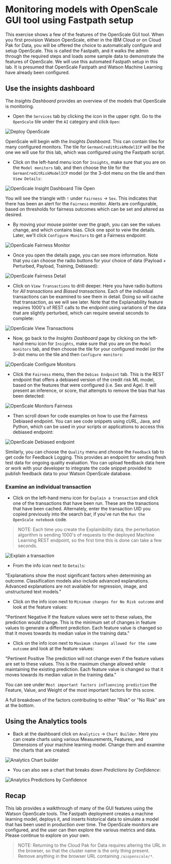 # Monitoring models with OpenScale GUI tool using Fastpath setup

This exercise shows a few of the features of the OpenScale GUI tool. When you first provision Watson OpenScale, either in the IBM Cloud or on Cloud Pak for Data, you will be offered the choice to automatically configure and setup OpenScale. This is called the Fastpath, and it walks the admin through the required steps and loads some sample data to demonstrate the features of OpenScale. We will use this automated Fastpath setup in this lab.
It is presumed that OpenScale Fastpath and Watson Machine Learning have already been configured.

## Use the insights dashboard

The *Insights Dashboard* provides an overview of the models that OpenScale is monitoring.

* Open the `Services` tab by clicking the icon in the upper right. Go to the `OpenScale` tile under the `AI` category and click `Open`:

![Deploy OpenScale](../.gitbook/assets/images/aios/aios-deploy-service.png)

OpenScale will begin with the *Insights Dashboard*. This can contain tiles for many configured monitors. The tile for `GermanCreditRiskModelICP` will be the one we will use for this lab, which was configured using the Fastpath script.

* Click on the left-hand menu icon for `Insights`, make sure that you are on the `Model monitors` tab, and then choose the tile for the `GermanCreditRiskModelICP` model (or the 3-dot menu on the tile and then `View Details`:

![OpenScale Insight Dashboard Tile Open](../.gitbook/assets/images/aios/OpenScaleInsightDashTileOpen.png)

You will see the triangle with `!` under `Fairness` -> `Sex`. This indicates that there has been an alert for the `Fairness` monitor. Alerts are configurable, based on thresholds for fairness outcomes which can be set and altered as desired.

* By moving your mouse pointer over the graph, you can see the values change, and which contains bias. Click one spot to veiw the details. Later, we'll click `Configure Monitors` to get a Fairness endpoint:

![OpenScale Fairness Monitor](../.gitbook/assets/images/aios/OpenScaleFairnessMonitor.png)

* Once you open the details page, you can see more information. Note that you can choose the radio buttons for your choice of data (Payload + Perturbed, Payload, Training, Debiased):

![OpenScale Fairness Detail](../.gitbook/assets/images/aios/OpenScaleFairnessDetail.png)

* Click on `View Transactions` to drill deeper. Here you have radio buttons for *All transactions* and *Biased transactions*. Each of the individual transactions can be examined to see them in detail. Doing so will cache that transaction, as we will see later. Note that the Explainability feature requires 1000's of REST calls to the endpoint using variations of the data that are slightly perturbed, which can require several seconds to complete:

![OpenScale View Transactions](../.gitbook/assets/images/aios/OpenScaleFairnessViewTransactions.png)

* Now, go back to the *Insights Dashboard* page by clicking on the left-hand menu icon for `Insights`, make sure that you are on the `Model monitors` tab, and then choose the tile for your configured model (or the 3-dot menu on the tile and then `Configure monitors`:

![OpenScale Configure Monitors](../.gitbook/assets/images/aios/OpenScaleConfigureMonitors.png)

* Click the `Fairness` menu, then the `Debias Endpoint` tab. This is the REST endpoint that offers a debiased version of the credit risk ML model, based on the features that were configured (i.e. Sex and Age). It will present an inference, or score, that attempts to remove the bias that has been detected:

![OpenScale Monitors Fairness](../.gitbook/assets/images/aios/OpenScaleMonitorFairness.png)

* Then scroll down for code examples on how to use the Fairness Debiased endpoint. You can see code snippets using cURL, Java, and Python, which can be used in your scripts or applications to access this debiased endpoint:

![OpenScale Debiased endpoint](../.gitbook/assets/images/aios/OpenScaleDebiasedEndpoint.png)

Similarly, you can choose the `Quality` menu and choose the `Feedback` tab to get code for Feedback Logging. This provides an endpoint for sending fresh test data for ongoing quality evaluation. You can upload feedback data here or work with your developer to integrate the code snippet provided to publish feedback data to your Watson OpenScale database.

### Examine an individual transaction

* Click on the left-hand menu icon for `Explain a transaction` and click one of the transactions that have been run. These are the tranactions that have been cached. Alternately, enter the transaction UID you copied previously into the search bar, if you've run the `Run the OpenScale notebook` code.

> NOTE: Each time you create the Explainibility data, the perterbation algorithm is sending 1000's of requests to the deployed Machine Learning REST endpoint, so the first time this is done can take a few seconds.

![Explain a transaction](../.gitbook/assets/images/aios/OpenScaleExplainTransaction.png)

* From the info icon next to `Details`:

"Explanations show the most significant factors when determining an outcome. Classification models also include advanced explanations. Advanced explanations are not available for regression, image, and unstructured text models."

* Click on the info icon next to `Minimum changes for No Risk outcome` and look at the feature values:

"Pertinent Negative
If the feature values were set to these values, the prediction would change. This is the minimum set of changes in feature values to generate a different prediction. Each feature value is changed so that it moves towards its median value in the training data."

* Click on the info icon next to `Maximum changes allowed for the same outcome` and look at the feature values:

"Pertinent Positive
The prediction will not change even if the feature values are set to these values. This is the maximum change allowed while maintaining the existing prediction. Each feature value is changed so that it moves towards its median value in the training data."

You can see under `Most important factors influencing prediction` the Feature, Value, and Weight of the most important factors for this score.

A full breakdown of the factors contributing to either "Risk" or "No Risk" are at the bottom.

## Using the Analytics tools

* Back at the dashboard click on `Analytics` -> `Chart Builder`. Here you can create charts using various Measurements, Features, and Dimensions of your machine learning model. Change them and examine the charts that are created:

![Analytics Chart builder](../.gitbook/assets/images/aios/aios-dashboard-chart-builder.png)

* You can also see a chart that breaks down *Predictions by Confidence*:

![Analytics Predictions by Confidence](../.gitbook/assets/images/aios/aios-analytics-predictions-confidence.png)

## Recap

This lab provides a walkthrough of many of the GUI features using the Watson OpenScale tools. The Fastpath deployment creates a machine learning model, deploys it, and inserts historical data to simulate a model that has been used in production over time. The OpenScale monitors are configured, and the user can then explore the various metrics and data. Please continue to explore on your own.

> NOTE: Returning to the Cloud Pak for Data requires altering the URL in the browser, so that the cluster name is the only thing present. Remove anything in the browser URL containing `/aiopenscale/*`.
